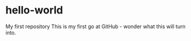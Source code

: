 # hello-world
My first repository
This is my first go at GitHub - wonder what this will turn into. 
